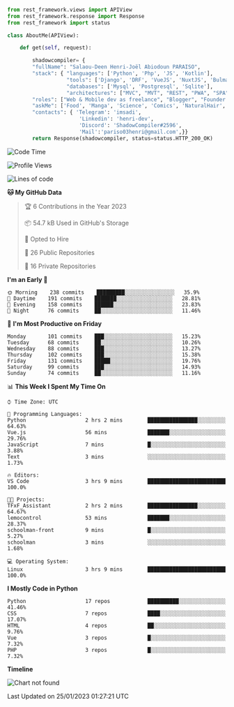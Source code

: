 ###
```python
from rest_framework.views import APIView
from rest_framework.response import Response
from rest_framework import status

class AboutMe(APIView):

    def get(self, request):

        shadowcompiler= {
        "fullName": "Salaou-Deen Henri-Joël Abiodoun PARAISO",
        "stack": { "languages": ['Python', 'Php', 'JS', 'Kotlin'],
                   "tools": ['Django', 'DRF', 'VueJS', 'NuxtJS', 'Bulma', 'Beufy'],
                   "databases": ['Mysql', 'Postgresql', 'Sqlite'],
                   "architectures": ["MVC", "MVT", "REST", "PWA", "SPA"]},        
        "roles": ["Web & Mobile dev as freelance", "Blogger", "Founder at @henrid3v", "Mentor"],
        "askMe": ['Food', 'Manga', 'Science', 'Comics', 'NaturalHair', 'Photography', 'Tech', 'Programming'],
        "contacts": { 'Telegram': 'imsadi',
                       'Linkedin': 'henri-dev',
                       'Discord': 'ShadowCompiler#2596',
                       'Mail':'pariso03henri@gmail.com',}}
        return Response(shadowcompiler, status=status.HTTP_200_OK)

```                    

<!--START_SECTION:waka-->
![Code Time](http://img.shields.io/badge/Code%20Time-429%20hrs%206%20mins-blue)

![Profile Views](http://img.shields.io/badge/Profile%20Views-0-blue)

![Lines of code](https://img.shields.io/badge/From%20Hello%20World%20I%27ve%20Written-77%20Thousand%20lines%20of%20code-blue)

**🐱 My GitHub Data** 

> 🏆 6 Contributions in the Year 2023
 > 
> 📦 54.7 kB Used in GitHub's Storage 
 > 
> 💼 Opted to Hire
 > 
> 📜 26 Public Repositories 
 > 
> 🔑 16 Private Repositories  
 > 
**I'm an Early 🐤** 

```text
🌞 Morning    238 commits    █████████░░░░░░░░░░░░░░░░   35.9% 
🌆 Daytime    191 commits    ███████░░░░░░░░░░░░░░░░░░   28.81% 
🌃 Evening    158 commits    ██████░░░░░░░░░░░░░░░░░░░   23.83% 
🌙 Night      76 commits     ██░░░░░░░░░░░░░░░░░░░░░░░   11.46%

```
📅 **I'm Most Productive on Friday** 

```text
Monday       101 commits    ███░░░░░░░░░░░░░░░░░░░░░░   15.23% 
Tuesday      68 commits     ██░░░░░░░░░░░░░░░░░░░░░░░   10.26% 
Wednesday    88 commits     ███░░░░░░░░░░░░░░░░░░░░░░   13.27% 
Thursday     102 commits    ███░░░░░░░░░░░░░░░░░░░░░░   15.38% 
Friday       131 commits    █████░░░░░░░░░░░░░░░░░░░░   19.76% 
Saturday     99 commits     ███░░░░░░░░░░░░░░░░░░░░░░   14.93% 
Sunday       74 commits     ██░░░░░░░░░░░░░░░░░░░░░░░   11.16%

```


📊 **This Week I Spent My Time On** 

```text
⌚︎ Time Zone: UTC

💬 Programming Languages: 
Python                   2 hrs 2 mins        ████████████████░░░░░░░░░   64.63% 
Vue.js                   56 mins             ███████░░░░░░░░░░░░░░░░░░   29.76% 
JavaScript               7 mins              █░░░░░░░░░░░░░░░░░░░░░░░░   3.88% 
Text                     3 mins              ░░░░░░░░░░░░░░░░░░░░░░░░░   1.73%

🔥 Editors: 
VS Code                  3 hrs 9 mins        █████████████████████████   100.0%

🐱‍💻 Projects: 
TFxF_Assistant           2 hrs 2 mins        ████████████████░░░░░░░░░   64.67% 
lemocontrol              53 mins             ███████░░░░░░░░░░░░░░░░░░   28.37% 
schoolman-front          9 mins              █░░░░░░░░░░░░░░░░░░░░░░░░   5.27% 
schoolman                3 mins              ░░░░░░░░░░░░░░░░░░░░░░░░░   1.68%

💻 Operating System: 
Linux                    3 hrs 9 mins        █████████████████████████   100.0%

```

**I Mostly Code in Python** 

```text
Python                   17 repos            ██████████░░░░░░░░░░░░░░░   41.46% 
CSS                      7 repos             ████░░░░░░░░░░░░░░░░░░░░░   17.07% 
HTML                     4 repos             ██░░░░░░░░░░░░░░░░░░░░░░░   9.76% 
Vue                      3 repos             █░░░░░░░░░░░░░░░░░░░░░░░░   7.32% 
PHP                      3 repos             █░░░░░░░░░░░░░░░░░░░░░░░░   7.32%

```


**Timeline**

![Chart not found](https://raw.githubusercontent.com/shadowcompiler/shadowcompiler/main/charts/bar_graph.png) 


 Last Updated on 25/01/2023 01:27:21 UTC
<!--END_SECTION:waka-->
